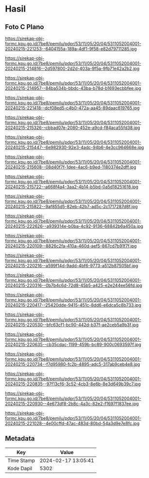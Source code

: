 # Hasil

## Foto C Plano

https://sirekap-obj-formc.kpu.go.id/7be8/pemilu/pdpr/53/11/05/20/04/5311052004001-20240215-221253--6404155a-189a-4df1-9f58-e82d79711285.jpg

https://sirekap-obj-formc.kpu.go.id/7be8/pemilu/pdpr/53/11/05/20/04/5311052004001-20240215-214816--2d597800-2d2d-403a-9f5a-9fb71e42a2b2.jpg

https://sirekap-obj-formc.kpu.go.id/7be8/pemilu/pdpr/53/11/05/20/04/5311052004001-20240215-214957--84ba534b-bbdc-43ba-b78d-b1693ecbbfee.jpg

https://sirekap-obj-formc.kpu.go.id/7be8/pemilu/pdpr/53/11/05/20/04/5311052004001-20240215-221418--dcf08ed5-c4b0-472a-aa45-89daac619765.jpg

https://sirekap-obj-formc.kpu.go.id/7be8/pemilu/pdpr/53/11/05/20/04/5311052004001-20240215-215326--cbbad07e-2080-452e-a9cd-f84aca55fd38.jpg

https://sirekap-obj-formc.kpu.go.id/7be8/pemilu/pdpr/53/11/05/20/04/5311052004001-20240215-215447--6e982930-92e3-4adc-94b6-4e3cc964668e.jpg

https://sirekap-obj-formc.kpu.go.id/7be8/pemilu/pdpr/53/11/05/20/04/5311052004001-20240215-215608--08d40f7f-1dee-4ac6-b9ed-1180374e2dff.jpg

https://sirekap-obj-formc.kpu.go.id/7be8/pemilu/pdpr/53/11/05/20/04/5311052004001-20240215-215722--a668f4a4-3aa2-4b14-b5bd-0a5d18251618.jpg

https://sirekap-obj-formc.kpu.go.id/7be8/pemilu/pdpr/53/11/05/20/04/5311052004001-20240215-215822--9af855d5-82eb-42b7-ad5c-2c1717287d8f.jpg

https://sirekap-obj-formc.kpu.go.id/7be8/pemilu/pdpr/53/11/05/20/04/5311052004001-20240215-222626--a939314e-b0ba-4c92-9136-68842b6a450a.jpg

https://sirekap-obj-formc.kpu.go.id/7be8/pemilu/pdpr/53/11/05/20/04/5311052004001-20240215-220109--8826c2fa-410a-460d-aef5-867cd7b91f7f.jpg

https://sirekap-obj-formc.kpu.go.id/7be8/pemilu/pdpr/53/11/05/20/04/5311052004001-20240215-220216--a599f14d-9add-4bf6-9773-a512b87505bf.jpg

https://sirekap-obj-formc.kpu.go.id/7be8/pemilu/pdpr/53/11/05/20/04/5311052004001-20240215-220316--0b7b4c6d-72d8-45b5-a425-e2e244ee56fd.jpg

https://sirekap-obj-formc.kpu.go.id/7be8/pemilu/pdpr/53/11/05/20/04/5311052004001-20240215-220417--25420dde-9415-451c-8dd6-e6dca5c8b733.jpg

https://sirekap-obj-formc.kpu.go.id/7be8/pemilu/pdpr/53/11/05/20/04/5311052004001-20240215-220530--bfc63cf1-bc90-442d-b37f-ae2ceb5a9b3f.jpg

https://sirekap-obj-formc.kpu.go.id/7be8/pemilu/pdpr/53/11/05/20/04/5311052004001-20240215-220635--cb35cdac-1199-459b-bc89-900c0693597f.jpg

https://sirekap-obj-formc.kpu.go.id/7be8/pemilu/pdpr/53/11/05/20/04/5311052004001-20240215-220734--f7d95980-fc2b-4895-adc5-317ab9ceb4e8.jpg

https://sirekap-obj-formc.kpu.go.id/7be8/pemilu/pdpr/53/11/05/20/04/5311052004001-20240215-220835--97f13cf6-3c52-4cb3-8e6b-8e3d649b39c7.jpg

https://sirekap-obj-formc.kpu.go.id/7be8/pemilu/pdpr/53/11/05/20/04/5311052004001-20240215-220930--4e673df8-2b8c-4a3c-82e2-f1697f1837ee.jpg

https://sirekap-obj-formc.kpu.go.id/7be8/pemilu/pdpr/53/11/05/20/04/5311052004001-20240215-221028--4e00cffd-47ac-483d-80bd-54a3d9e7e8fc.jpg


## Metadata

| Key        | Value               |
| ---------- | ------------------- |
| Time Stamp | 2024-02-17 13:05:41 |
| Kode Dapil | 5302                |



